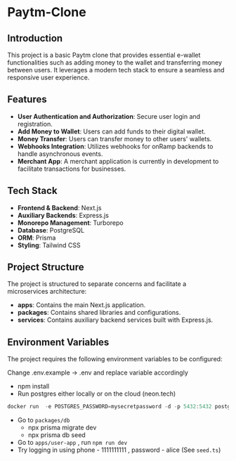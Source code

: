 # Paytm-Clone

## Introduction
This project is a basic Paytm clone that provides essential e-wallet functionalities such as adding money to the wallet and transferring money between users. It leverages a modern tech stack to ensure a seamless and responsive user experience.

## Features
- **User Authentication and Authorization**: Secure user login and registration.
- **Add Money to Wallet**: Users can add funds to their digital wallet.
- **Money Transfer**: Users can transfer money to other users' wallets.
- **Webhooks Integration**: Utilizes webhooks for onRamp backends to handle asynchronous events.
- **Merchant App**: A merchant application is currently in development to facilitate transactions for businesses.

## Tech Stack
- **Frontend & Backend**: Next.js
- **Auxiliary Backends**: Express.js
- **Monorepo Management**: Turborepo
- **Database**: PostgreSQL
- **ORM**: Prisma
- **Styling**: Tailwind CSS

## Project Structure
The project is structured to separate concerns and facilitate a microservices architecture:
- **apps**: Contains the main Next.js application.
- **packages**: Contains shared libraries and configurations.
- **services**: Contains auxiliary backend services built with Express.js.

## Environment Variables
The project requires the following environment variables to be configured:

Change .env.example -> .env and replace variable accordingly


- npm install
- Run postgres either locally or on the cloud (neon.tech)

```jsx
docker run  -e POSTGRES_PASSWORD=mysecretpassword -d -p 5432:5432 postgres
```
- Go to `packages/db`
    - npx prisma migrate dev
    - npx prisma db seed
- Go to `apps/user-app` , run `npm run dev`
- Try logging in using phone - 1111111111 , password - alice (See `seed.ts`)